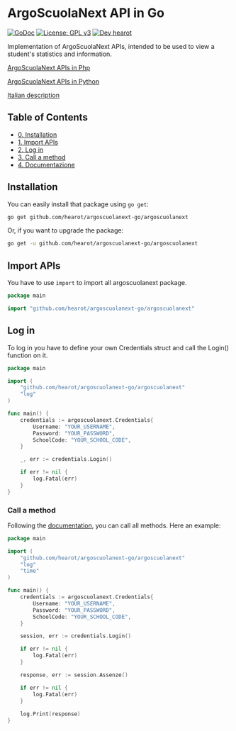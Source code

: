 # ArgoScuolaNext API in Go
[![GoDoc](https://godoc.org/github.com/hearot/ArgoScuolaNext-Go/argoscuolanext?status.svg)](https://godoc.org/github.com/hearot/ArgoScuolaNext-Go/argoscuolanext) [![License: GPL v3](https://img.shields.io/badge/License-GPL%20v3-blue.svg)](./LICENSE) [![Dev hearot](https://img.shields.io/badge/Dev-%20hearot-blue.svg)](https://hearot.it)

Implementation of ArgoScuolaNext APIs, intended to be used to view a student's statistics and information.

[ArgoScuolaNext APIs in Php](https://github.com/hearot/ArgoScuolaNext)

[ArgoScuolaNext APIs in Python](https://github.com/hearot/ArgoScuolaNext-Python)

[Italian description](README.md)

## Table of Contents
  - [0. Installation](#installation)
  - [1. Import APIs](#import-apis)
  - [2. Log in](#log-in)
  - [3. Call a method](#call-a-method)
  - [4. Documentazione](https://godoc.org/github.com/hearot/ArgoScuolaNext-Go/argoscuolanext)

## Installation
You can easily install that package using `go get`:
```bash
go get github.com/hearot/argoscuolanext-go/argoscuolanext
```

Or, if you want to upgrade the package:
```bash
go get -u github.com/hearot/argoscuolanext-go/argoscuolanext
```

## Import APIs
You have to use `import` to import all argoscuolanext package.
```go
package main

import "github.com/hearot/argoscuolanext-go/argoscuolanext"
```

## Log in
To log in you have to define your own Credentials struct and call the Login() function on it.
```go
package main

import (
    "github.com/hearot/argoscuolanext-go/argoscuolanext"
    "log"
)

func main() {
    credentials := argoscuolanext.Credentials{
        Username: "YOUR_USERNAME",
        Password: "YOUR_PASSWORD",
        SchoolCode: "YOUR_SCHOOL_CODE",
    }

    _, err := credentials.Login()

    if err != nil {
        log.Fatal(err)
    }
}
```

### Call a method
Following the [documentation](https://godoc.org/github.com/hearot/ArgoScuolaNext-Go/argoscuolanext), you can call all methods. Here an example:
```go
package main

import (
    "github.com/hearot/argoscuolanext-go/argoscuolanext"
    "log"
    "time"
)

func main() {
    credentials := argoscuolanext.Credentials{
        Username: "YOUR_USERNAME",
        Password: "YOUR_PASSWORD",
        SchoolCode: "YOUR_SCHOOL_CODE",
    }

    session, err := credentials.Login()

    if err != nil {
        log.Fatal(err)
    }

    response, err := session.Assenze()

    if err != nil {
        log.Fatal(err)
    }
    
    log.Print(response)
}
```
